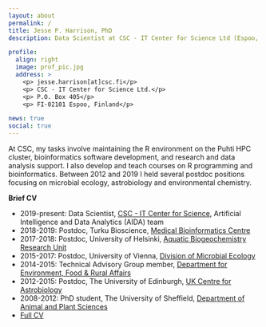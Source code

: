 ```yaml
---
layout: about
permalink: /
title: Jesse P. Harrison, PhD
description: Data Scientist at CSC - IT Center for Science Ltd (Espoo, Finland)

profile:
  align: right
  image: prof_pic.jpg
  address: >
    <p> jesse.harrison[at]csc.fi</p>
    <p> CSC - IT Center for Science Ltd.</p>
    <p> P.O. Box 405</p>
    <p> FI-02101 Espoo, Finland</p>

news: true
social: true
---
```


At CSC, my tasks involve maintaining the R environment on the Puhti HPC cluster, bioinformatics software development, and research and data analysis support. I also develop and teach courses on R programming and bioinformatics. Between 2012 and 2019 I held several postdoc positions focusing on microbial ecology, astrobiology and environmental chemistry.

**Brief CV**

- 2019-present: Data Scientist, [CSC - IT Center for Science](https://www.csc.fi/en/home), Artificial Intelligence and Data Analytics (AIDA) team
- 2018-2019: Postdoc, Turku Bioscience, [Medical Bioinformatics Centre](https://elolab.utu.fi/)
- 2017-2018: Postdoc, University of Helsinki, [Aquatic Biogeochemistry Research Unit](https://www.helsinki.fi/en/researchgroups/aquatic-biogeochemistry)
- 2015-2017: Postdoc, University of Vienna, [Division of Microbial Ecology](http://www.microbial-ecology.net/)
- 2014-2015: Technical Advisory Group member, [Department for Environment, Food & Rural Affairs](http://www.defra.gov.uk/)
- 2012-2015: Postdoc, The University of Edinburgh, [UK Centre for Astrobiology](https://www.astrobiology.ac.uk/)
- 2008-2012: PhD student, The University of Sheffield, [Department of Animal and Plant Sciences](https://www.sheffield.ac.uk/aps)
- [Full CV](Harrison_CV.pdf)
